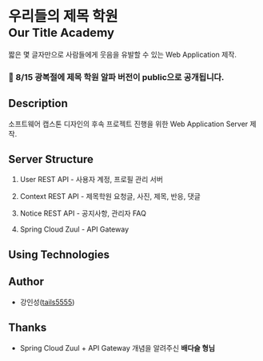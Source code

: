 # 우리들의 제목 학원<br/><small>Our Title Academy</small>

짧은 몇 글자만으로 사람들에게 웃음을 유발할 수 있는 Web Application 제작.

<h3>🙋 8/15 광복절에 제목 학원 알파 버전이 public으로 공개됩니다.</h3>

## Description

소프트웨어 캡스톤 디자인의 후속 프로젝트 진행을 위한 Web Application Server 제작.

## Server Structure

1. User REST API - 사용자 계정, 프로필 관리 서버

2. Context REST API - 제목학원 요청글, 사진, 제목, 반응, 댓글

3. Notice REST API - 공지사항, 관리자 FAQ

4. Spring Cloud Zuul - API Gateway

## Using Technologies

## Author

- 강인성([tails5555](http://github.com/tails5555))

## Thanks

- Spring Cloud Zuul + API Gateway 개념을 알려주신 **배다슬 형님**
